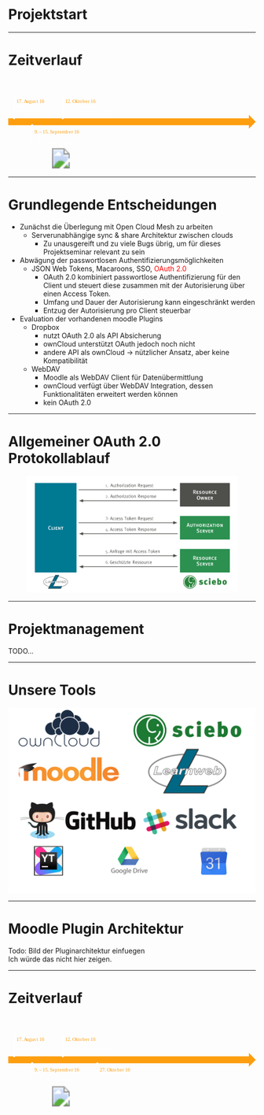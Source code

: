<!-- .element: data-background-image="images/pixabay/photo-1840437.jpg" data-state="dim-background" -->
# Projektstart

---

<!-- .element: data-background-color="#20334d" -->
# Zeitverlauf

<svg version="1.1" xmlns="http://www.w3.org/2000/svg" xmlns:xlink="http://www.w3.org/1999/xlink" x="0px" y="0px" viewBox="0 0 789.1 288.5" xml:space="preserve">
	<style type="text/css">
		.st0{fill:#FD9E0F;}
		.st1{font-family:'SourceSansPro-Regular';}
		.st2{font-size:16px;}
		.st3{fill:#FFFFFF;}
		.st4{font-size:12px;}
	</style>
	<polygon id="zeitstrahl" class="st0 fragment" data-fragment-index="1" points="0,128.8 767.3,128.8 767.3,117.9 789.1,139.7 767.3,161.5 767.3,150.6 0,150.6 "/>
	<g id="3-seminarpraensentationen" class="fragment" data-fragment-index="3">
		<path class="st3" d="M174.7,64.4l0,61.6l1.1,0.5c0.5,0.5,0.9,1.3,0.9,2.1c0,1.7-1.3,3-3,3c-1.7,0-3-1.3-3-3c0-0.8,0.3-1.6,0.9-2.1
			l1.1-0.5l0-61.6H174.7z"/>
		<text transform="matrix(1 0 0 1 181.2204 79.9222)"><tspan x="0" y="0" class="st0 st1 st2">12</tspan><tspan x="16" y="0" class="st0 st1 st2">.</tspan><tspan x="20" y="0" class="st0 st1 st2"> </tspan><tspan x="23.2" y="0" class="st0 st1 st2">O</tspan><tspan x="33.7" y="0" class="st0 st1 st2">k</tspan><tspan x="41.6" y="0" class="st0 st1 st2">to</tspan><tspan x="55.6" y="0" class="st0 st1 st2">b</tspan><tspan x="64.5" y="0" class="st0 st1 st2">e</tspan><tspan x="72.4" y="0" class="st0 st1 st2">r</tspan><tspan x="77.9" y="0" class="st0 st1 st2"> </tspan><tspan x="81.1" y="0" class="st0 st1 st2">1</tspan><tspan x="89.1" y="0" class="st0 st1 st2">6</tspan></text>
		<text transform="matrix(1 0 0 1 181.2204 94.9222)"><tspan x="0" y="0" class="st3 st1 st4">S</tspan><tspan x="6.4" y="0" class="st3 st1 st4">emi</tspan><tspan x="25.4" y="0" class="st3 st1 st4">n</tspan><tspan x="32" y="0" class="st3 st1 st4">a</tspan><tspan x="38.1" y="0" class="st3 st1 st4">r</tspan><tspan x="42.3" y="0" class="st3 st1 st4">p</tspan><tspan x="48.9" y="0" class="st3 st1 st4">r</tspan><tspan x="53" y="0" class="st3 st1 st4">ä</tspan><tspan x="59.1" y="0" class="st3 st1 st4">s</tspan><tspan x="64.2" y="0" class="st3 st1 st4">e</tspan><tspan x="70.2" y="0" class="st3 st1 st4">n</tspan><tspan x="76.8" y="0" class="st3 st1 st4">t</tspan><tspan x="80.8" y="0" class="st3 st1 st4">a</tspan><tspan x="86.9" y="0" class="st3 st1 st4">t</tspan><tspan x="90.9" y="0" class="st3 st1 st4">i</tspan><tspan x="93.9" y="0" class="st3 st1 st4">o</tspan><tspan x="100.4" y="0" class="st3 st1 st4">n</tspan><tspan x="107.1" y="0" class="st3 st1 st4">e</tspan><tspan x="113" y="0" class="st3 st1 st4">n</tspan><tspan x="119.7" y="0" class="st3 st1 st4"> </tspan></text>
		<text transform="matrix(1 0 0 1 303.2204 94.9222)" class="st3 st1 st4">–</text>
		<text transform="matrix(1 0 0 1 181.2204 109.9222)"><tspan x="0" y="0" class="st3 st1 st4">G</tspan><tspan x="7.4" y="0" class="st3 st1 st4">r</tspan><tspan x="11.5" y="0" class="st3 st1 st4">u</tspan><tspan x="18" y="0" class="st3 st1 st4">n</tspan><tspan x="24.6" y="0" class="st3 st1 st4">d</tspan><tspan x="31.2" y="0" class="st3 st1 st4">l</tspan><tspan x="34.2" y="0" class="st3 st1 st4">e</tspan><tspan x="40.2" y="0" class="st3 st1 st4">g</tspan><tspan x="46.2" y="0" class="st3 st1 st4">e</tspan><tspan x="52.2" y="0" class="st3 st1 st4">n</tspan><tspan x="58.8" y="0" class="st3 st1 st4">d</tspan><tspan x="65.4" y="0" class="st3 st1 st4">e</tspan><tspan x="71.4" y="0" class="st3 st1 st4"> </tspan><tspan x="73.8" y="0" class="st3 st1 st4">E</tspan><tspan x="80.1" y="0" class="st3 st1 st4">n</tspan><tspan x="86.7" y="0" class="st3 st1 st4">t</tspan><tspan x="90.7" y="0" class="st3 st1 st4">s</tspan><tspan x="95.7" y="0" class="st3 st1 st4">c</tspan><tspan x="101.2" y="0" class="st3 st1 st4">h</tspan><tspan x="107.7" y="0" class="st3 st1 st4">ei</tspan><tspan x="116.7" y="0" class="st3 st1 st4">d</tspan><tspan x="123.3" y="0" class="st3 st1 st4">u</tspan><tspan x="129.8" y="0" class="st3 st1 st4">n</tspan><tspan x="136.4" y="0" class="st3 st1 st4">g</tspan><tspan x="142.4" y="0" class="st3 st1 st4">e</tspan><tspan x="148.4" y="0" class="st3 st1 st4">n</tspan></text>
	</g>
	<g id="2-occ" class="fragment" data-fragment-index="2">
		<text transform="matrix(1 0 0 1 83.5069 177.7174)"><tspan x="0" y="0" class="st0 st1 st2">9</tspan><tspan x="8" y="0" class="st0 st1 st2">. </tspan></text>
		<text transform="matrix(1 0 0 1 98.7569 177.7174)" class="st0 st1 st2">–</text>
		<text transform="matrix(1 0 0 1 109.6319 177.7174)"><tspan x="0" y="0" class="st0 st1 st2">15</tspan><tspan x="16" y="0" class="st0 st1 st2">.</tspan><tspan x="20" y="0" class="st0 st1 st2"> </tspan><tspan x="23.2" y="0" class="st0 st1 st2">S</tspan><tspan x="31.7" y="0" class="st0 st1 st2">e</tspan><tspan x="39.6" y="0" class="st0 st1 st2">p</tspan><tspan x="48.5" y="0" class="st0 st1 st2">t</tspan><tspan x="53.8" y="0" class="st0 st1 st2">e</tspan><tspan x="61.7" y="0" class="st0 st1 st2">mb</tspan><tspan x="83.9" y="0" class="st0 st1 st2">e</tspan><tspan x="91.8" y="0" class="st0 st1 st2">r</tspan><tspan x="97.3" y="0" class="st0 st1 st2"> </tspan><tspan x="100.5" y="0" class="st0 st1 st2">1</tspan><tspan x="108.5" y="0" class="st0 st1 st2">6</tspan></text>
		<text transform="matrix(1 0 0 1 83.5069 192.7174)"><tspan x="0" y="0" class="st3 st1 st4">o</tspan><tspan x="6.5" y="0" class="st3 st1 st4">C</tspan><tspan x="13.3" y="0" class="st3 st1 st4">C</tspan></text>
		<text transform="matrix(1 0 0 1 105.8819 192.7174)"><tspan x="0" y="0" class="st3 st1 st4">16</tspan><tspan x="12" y="0" class="st3 st1 st4"> </tspan></text>
		<text transform="matrix(1 0 0 1 120.2569 192.7174)" class="st3 st1 st4">–</text>
		<text transform="matrix(1 0 0 1 83.5069 207.7174)"><tspan x="0" y="0" class="st3 st1 st4">s</tspan><tspan x="5" y="0" class="st3 st1 st4">c</tspan><tspan x="10.5" y="0" class="st3 st1 st4">ie</tspan><tspan x="19.5" y="0" class="st3 st1 st4">b</tspan><tspan x="26.1" y="0" class="st3 st1 st4">o</tspan><tspan x="32.6" y="0" class="st3 st1 st4">@</tspan><tspan x="42.7" y="0" class="st3 st1 st4">L</tspan><tspan x="48.5" y="0" class="st3 st1 st4">e</tspan><tspan x="54.5" y="0" class="st3 st1 st4">a</tspan><tspan x="60.6" y="0" class="st3 st1 st4">r</tspan><tspan x="64.7" y="0" class="st3 st1 st4">n</tspan><tspan x="71.3" y="0" class="st3 st1 st4">w</tspan><tspan x="80" y="0" class="st3 st1 st4">e</tspan><tspan x="85.9" y="0" class="st3 st1 st4">b</tspan></text>
		<text transform="matrix(1 0 0 1 178.5068 207.7174)"><tspan x="0" y="0" class="st3 st1 st4">s</tspan><tspan x="5" y="0" class="st3 st1 st4">t</tspan><tspan x="9" y="0" class="st3 st1 st4">e</tspan><tspan x="15" y="0" class="st3 st1 st4">ll</tspan><tspan x="21" y="0" class="st3 st1 st4">t </tspan><tspan x="27.4" y="0" class="st3 st1 st4">s</tspan><tspan x="32.4" y="0" class="st3 st1 st4">i</tspan><tspan x="35.4" y="0" class="st3 st1 st4">c</tspan><tspan x="40.9" y="0" class="st3 st1 st4">h</tspan><tspan x="47.4" y="0" class="st3 st1 st4"> </tspan><tspan x="49.8" y="0" class="st3 st1 st4">v</tspan><tspan x="55.4" y="0" class="st3 st1 st4">or</tspan></text>
		<path class="st3" d="M76.2,147.2c1.7,0,3,1.3,3,3c0,0.8-0.3,1.6-0.9,2.1l-1.1,0.5v61.5h-2v-61.5l-1.1-0.5c-0.5-0.5-0.9-1.3-0.9-2.1
			C73.2,148.6,74.5,147.2,76.2,147.2z"/>
			<image style="overflow:visible;" width="3312" height="1266" id="occ" xlink:href="images/occ.jpg"  transform="matrix(5.125272e-02 0 0 5.125269e-02 82.9032 223.5834)">
		</image>
	</g>
	<g id="1-kick-off" class="fragment" data-fragment-index="1">
		<path class="st3" d="M19.6,64.4l0,61.6l1.1,0.5c0.5,0.5,0.9,1.3,0.9,2.1c0,1.7-1.3,3-3,3c-1.7,0-3-1.3-3-3c0-0.8,0.3-1.6,0.9-2.1
			l1.1-0.5l0-61.6H19.6z"/>
		<text transform="matrix(1 0 0 1 26.1491 79.9222)"><tspan x="0" y="0" class="st0 st1 st2">17</tspan><tspan x="16" y="0" class="st0 st1 st2">.</tspan><tspan x="20" y="0" class="st0 st1 st2"> A</tspan><tspan x="31.8" y="0" class="st0 st1 st2">ugus</tspan><tspan x="64.2" y="0" class="st0 st1 st2">t</tspan><tspan x="69.6" y="0" class="st0 st1 st2"> </tspan><tspan x="72.8" y="0" class="st0 st1 st2">1</tspan><tspan x="80.8" y="0" class="st0 st1 st2">6</tspan></text>
		<text transform="matrix(1 0 0 1 26.1491 94.9222)"><tspan x="0" y="0" class="st3 st1 st4">K</tspan><tspan x="6.9" y="0" class="st3 st1 st4">i</tspan><tspan x="9.9" y="0" class="st3 st1 st4">c</tspan><tspan x="15.3" y="0" class="st3 st1 st4">k</tspan></text>
		<text transform="matrix(1 0 0 1 47.5241 94.9222)" class="st3 st1 st4">-</text>
		<text transform="matrix(1 0 0 1 51.2741 94.9222)" class="st3 st1 st4">off </text>
		<text transform="matrix(1 0 0 1 67.1491 94.9222)" class="st3 st1 st4">–</text>
		<text transform="matrix(1 0 0 1 26.1491 109.9222)"><tspan x="0" y="0" class="st3 st1 st4">W</tspan><tspan x="9.4" y="0" class="st3 st1 st4">a</tspan><tspan x="15.5" y="0" class="st3 st1 st4">s</tspan><tspan x="20.5" y="0" class="st3 st1 st4"> </tspan><tspan x="22.9" y="0" class="st3 st1 st4">i</tspan><tspan x="25.9" y="0" class="st3 st1 st4">s</tspan><tspan x="30.9" y="0" class="st3 st1 st4">t</tspan><tspan x="34.9" y="0" class="st3 st1 st4"> </tspan><tspan x="37.3" y="0" class="st3 st1 st4">d</tspan><tspan x="43.9" y="0" class="st3 st1 st4">a</tspan><tspan x="50.1" y="0" class="st3 st1 st4">s</tspan><tspan x="55.1" y="0" class="st3 st1 st4"> </tspan><tspan x="57.5" y="0" class="st3 st1 st4">Z</tspan><tspan x="63.8" y="0" class="st3 st1 st4">ie</tspan><tspan x="72.8" y="0" class="st3 st1 st4">l</tspan><tspan x="75.9" y="0" class="st3 st1 st4">?</tspan></text>
	</g>
</svg>

---

# Grundlegende Entscheidungen

* Zunächst die Überlegung mit Open Cloud Mesh zu arbeiten
	* Serverunabhängige sync & share Architektur zwischen clouds
		* Zu unausgereift und zu viele Bugs übrig, um für dieses Projektseminar relevant zu sein
* Abwägung der passwortlosen Authentifizierungsmöglichkeiten
	* JSON Web Tokens, Macaroons, SSO, <font color=red>OAuth 2.0</font>
		* OAuth 2.0 kombiniert passwortlose Authentifizierung für den Client und
		steuert diese zusammen mit der Autorisierung über einen Access Token.
		* Umfang und Dauer der Autorisierung kann eingeschränkt werden
		* Entzug der Autorisierung pro Client steuerbar
* Evaluation der vorhandenen moodle Plugins
	* Dropbox
		* nutzt OAuth 2.0 als API Absicherung
		* ownCloud unterstützt OAuth jedoch noch nicht
		* andere API als ownCloud -> nützlicher Ansatz, aber keine Kompatibilität
	* WebDAV
		* Moodle als WebDAV Client für Datenübermittlung
		* ownCloud verfügt über WebDAV Integration, dessen Funktionalitäten erweitert werden können
		* kein OAuth 2.0

---

# Allgemeiner OAuth 2.0 Protokollablauf

<div align="center">
	<img alt="OAuth Allgemein" src="images/oauth-allgemein.svg" width=85%>
</div>

---

# Projektmanagement

<p class="todo">TODO...</p>

---

# Unsere Tools

<div>
	<img alt="FilePicker" align="center" max-width="80%" src="images/tools.png">
</div>

---

# Moodle Plugin Architektur

<p class="todo">Todo: Bild der Pluginarchitektur einfuegen <br> Ich würde das nicht hier zeigen.</p>

---

<!-- .element: data-background-color="#20334d" -->
# Zeitverlauf

<svg version="1.1" xmlns="http://www.w3.org/2000/svg" xmlns:xlink="http://www.w3.org/1999/xlink" x="0px" y="0px" viewBox="0 0 789.1 288.5" xml:space="preserve">
	<style type="text/css">
		.st0{fill:#FD9E0F;}
		.st1{font-family:'SourceSansPro-Regular';}
		.st2{font-size:16px;}
		.st3{fill:#FFFFFF;}
		.st4{font-size:12px;}
	</style>
	<polygon id="zeitstrahl" class="st0" points="0,128.8 767.3,128.8 767.3,117.9 789.1,139.7 767.3,161.5 767.3,150.6 0,150.6 "/>
	<g id="4-beginn" class="fragment" data-fragment-index="1">
		<text transform="matrix(1 0 0 1 291.435 177.7174)"><tspan x="0" y="0" class="st0 st1 st2">27</tspan><tspan x="16" y="0" class="st0 st1 st2">.</tspan><tspan x="20" y="0" class="st0 st1 st2"> </tspan><tspan x="23.2" y="0" class="st0 st1 st2">O</tspan><tspan x="33.7" y="0" class="st0 st1 st2">k</tspan><tspan x="41.6" y="0" class="st0 st1 st2">to</tspan><tspan x="55.6" y="0" class="st0 st1 st2">b</tspan><tspan x="64.5" y="0" class="st0 st1 st2">e</tspan><tspan x="72.4" y="0" class="st0 st1 st2">r</tspan><tspan x="77.9" y="0" class="st0 st1 st2"> </tspan><tspan x="81.1" y="0" class="st0 st1 st2">1</tspan><tspan x="89.1" y="0" class="st0 st1 st2">6</tspan></text>
		<text transform="matrix(1 0 0 1 291.435 192.7174)"><tspan x="0" y="0" class="st3 st1 st4">B</tspan><tspan x="7" y="0" class="st3 st1 st4">e</tspan><tspan x="13" y="0" class="st3 st1 st4">g</tspan><tspan x="19" y="0" class="st3 st1 st4">i</tspan><tspan x="22" y="0" class="st3 st1 st4">nn</tspan><tspan x="35.3" y="0" class="st3 st1 st4"> </tspan><tspan x="37.6" y="0" class="st3 st1 st4">d</tspan><tspan x="44.3" y="0" class="st3 st1 st4">e</tspan><tspan x="50.3" y="0" class="st3 st1 st4">r </tspan><tspan x="56.8" y="0" class="st3 st1 st4">A</tspan><tspan x="63.3" y="0" class="st3 st1 st4">r</tspan><tspan x="67.4" y="0" class="st3 st1 st4">b</tspan><tspan x="74.1" y="0" class="st3 st1 st4">ei</tspan><tspan x="83.1" y="0" class="st3 st1 st4">t</tspan><tspan x="87.1" y="0" class="st3 st1 st4">sph</tspan><tspan x="105.2" y="0" class="st3 st1 st4">a</tspan><tspan x="111.3" y="0" class="st3 st1 st4">s</tspan><tspan x="116.3" y="0" class="st3 st1 st4">e</tspan></text>
		<path class="st3" d="M284.3,147.5c1.7,0,3,1.3,3,3c0,0.8-0.3,1.6-0.9,2.1l-1.1,0.5v61.5h-2v-61.5l-1.1-0.5
			c-0.5-0.5-0.9-1.3-0.9-2.1C281.3,148.9,282.7,147.5,284.3,147.5z"/>
	</g>
	<g id="3-seminarpraensentationen">
		<path class="st3" d="M174.7,64.4l0,61.6l1.1,0.5c0.5,0.5,0.9,1.3,0.9,2.1c0,1.7-1.3,3-3,3c-1.7,0-3-1.3-3-3c0-0.8,0.3-1.6,0.9-2.1
			l1.1-0.5l0-61.6H174.7z"/>
		<text transform="matrix(1 0 0 1 181.2204 79.9222)"><tspan x="0" y="0" class="st0 st1 st2">12</tspan><tspan x="16" y="0" class="st0 st1 st2">.</tspan><tspan x="20" y="0" class="st0 st1 st2"> </tspan><tspan x="23.2" y="0" class="st0 st1 st2">O</tspan><tspan x="33.7" y="0" class="st0 st1 st2">k</tspan><tspan x="41.6" y="0" class="st0 st1 st2">to</tspan><tspan x="55.6" y="0" class="st0 st1 st2">b</tspan><tspan x="64.5" y="0" class="st0 st1 st2">e</tspan><tspan x="72.4" y="0" class="st0 st1 st2">r</tspan><tspan x="77.9" y="0" class="st0 st1 st2"> </tspan><tspan x="81.1" y="0" class="st0 st1 st2">1</tspan><tspan x="89.1" y="0" class="st0 st1 st2">6</tspan></text>
		<text transform="matrix(1 0 0 1 181.2204 94.9222)"><tspan x="0" y="0" class="st3 st1 st4">S</tspan><tspan x="6.4" y="0" class="st3 st1 st4">emi</tspan><tspan x="25.4" y="0" class="st3 st1 st4">n</tspan><tspan x="32" y="0" class="st3 st1 st4">a</tspan><tspan x="38.1" y="0" class="st3 st1 st4">r</tspan><tspan x="42.3" y="0" class="st3 st1 st4">p</tspan><tspan x="48.9" y="0" class="st3 st1 st4">r</tspan><tspan x="53" y="0" class="st3 st1 st4">ä</tspan><tspan x="59.1" y="0" class="st3 st1 st4">s</tspan><tspan x="64.2" y="0" class="st3 st1 st4">e</tspan><tspan x="70.2" y="0" class="st3 st1 st4">n</tspan><tspan x="76.8" y="0" class="st3 st1 st4">t</tspan><tspan x="80.8" y="0" class="st3 st1 st4">a</tspan><tspan x="86.9" y="0" class="st3 st1 st4">t</tspan><tspan x="90.9" y="0" class="st3 st1 st4">i</tspan><tspan x="93.9" y="0" class="st3 st1 st4">o</tspan><tspan x="100.4" y="0" class="st3 st1 st4">n</tspan><tspan x="107.1" y="0" class="st3 st1 st4">e</tspan><tspan x="113" y="0" class="st3 st1 st4">n</tspan><tspan x="119.7" y="0" class="st3 st1 st4"> </tspan></text>
		<text transform="matrix(1 0 0 1 303.2204 94.9222)" class="st3 st1 st4">–</text>
		<text transform="matrix(1 0 0 1 181.2204 109.9222)"><tspan x="0" y="0" class="st3 st1 st4">G</tspan><tspan x="7.4" y="0" class="st3 st1 st4">r</tspan><tspan x="11.5" y="0" class="st3 st1 st4">u</tspan><tspan x="18" y="0" class="st3 st1 st4">n</tspan><tspan x="24.6" y="0" class="st3 st1 st4">d</tspan><tspan x="31.2" y="0" class="st3 st1 st4">l</tspan><tspan x="34.2" y="0" class="st3 st1 st4">e</tspan><tspan x="40.2" y="0" class="st3 st1 st4">g</tspan><tspan x="46.2" y="0" class="st3 st1 st4">e</tspan><tspan x="52.2" y="0" class="st3 st1 st4">n</tspan><tspan x="58.8" y="0" class="st3 st1 st4">d</tspan><tspan x="65.4" y="0" class="st3 st1 st4">e</tspan><tspan x="71.4" y="0" class="st3 st1 st4"> </tspan><tspan x="73.8" y="0" class="st3 st1 st4">E</tspan><tspan x="80.1" y="0" class="st3 st1 st4">n</tspan><tspan x="86.7" y="0" class="st3 st1 st4">t</tspan><tspan x="90.7" y="0" class="st3 st1 st4">s</tspan><tspan x="95.7" y="0" class="st3 st1 st4">c</tspan><tspan x="101.2" y="0" class="st3 st1 st4">h</tspan><tspan x="107.7" y="0" class="st3 st1 st4">ei</tspan><tspan x="116.7" y="0" class="st3 st1 st4">d</tspan><tspan x="123.3" y="0" class="st3 st1 st4">u</tspan><tspan x="129.8" y="0" class="st3 st1 st4">n</tspan><tspan x="136.4" y="0" class="st3 st1 st4">g</tspan><tspan x="142.4" y="0" class="st3 st1 st4">e</tspan><tspan x="148.4" y="0" class="st3 st1 st4">n</tspan></text>
	</g>
	<g id="2-occ">
		<text transform="matrix(1 0 0 1 83.5069 177.7174)"><tspan x="0" y="0" class="st0 st1 st2">9</tspan><tspan x="8" y="0" class="st0 st1 st2">. </tspan></text>
		<text transform="matrix(1 0 0 1 98.7569 177.7174)" class="st0 st1 st2">–</text>
		<text transform="matrix(1 0 0 1 109.6319 177.7174)"><tspan x="0" y="0" class="st0 st1 st2">15</tspan><tspan x="16" y="0" class="st0 st1 st2">.</tspan><tspan x="20" y="0" class="st0 st1 st2"> </tspan><tspan x="23.2" y="0" class="st0 st1 st2">S</tspan><tspan x="31.7" y="0" class="st0 st1 st2">e</tspan><tspan x="39.6" y="0" class="st0 st1 st2">p</tspan><tspan x="48.5" y="0" class="st0 st1 st2">t</tspan><tspan x="53.8" y="0" class="st0 st1 st2">e</tspan><tspan x="61.7" y="0" class="st0 st1 st2">mb</tspan><tspan x="83.9" y="0" class="st0 st1 st2">e</tspan><tspan x="91.8" y="0" class="st0 st1 st2">r</tspan><tspan x="97.3" y="0" class="st0 st1 st2"> </tspan><tspan x="100.5" y="0" class="st0 st1 st2">1</tspan><tspan x="108.5" y="0" class="st0 st1 st2">6</tspan></text>
		<text transform="matrix(1 0 0 1 83.5069 192.7174)"><tspan x="0" y="0" class="st3 st1 st4">o</tspan><tspan x="6.5" y="0" class="st3 st1 st4">C</tspan><tspan x="13.3" y="0" class="st3 st1 st4">C</tspan></text>
		<text transform="matrix(1 0 0 1 105.8819 192.7174)"><tspan x="0" y="0" class="st3 st1 st4">16</tspan><tspan x="12" y="0" class="st3 st1 st4"> </tspan></text>
		<text transform="matrix(1 0 0 1 120.2569 192.7174)" class="st3 st1 st4">–</text>
		<text transform="matrix(1 0 0 1 83.5069 207.7174)"><tspan x="0" y="0" class="st3 st1 st4">s</tspan><tspan x="5" y="0" class="st3 st1 st4">c</tspan><tspan x="10.5" y="0" class="st3 st1 st4">ie</tspan><tspan x="19.5" y="0" class="st3 st1 st4">b</tspan><tspan x="26.1" y="0" class="st3 st1 st4">o</tspan><tspan x="32.6" y="0" class="st3 st1 st4">@</tspan><tspan x="42.7" y="0" class="st3 st1 st4">L</tspan><tspan x="48.5" y="0" class="st3 st1 st4">e</tspan><tspan x="54.5" y="0" class="st3 st1 st4">a</tspan><tspan x="60.6" y="0" class="st3 st1 st4">r</tspan><tspan x="64.7" y="0" class="st3 st1 st4">n</tspan><tspan x="71.3" y="0" class="st3 st1 st4">w</tspan><tspan x="80" y="0" class="st3 st1 st4">e</tspan><tspan x="85.9" y="0" class="st3 st1 st4">b</tspan></text>
		<text transform="matrix(1 0 0 1 178.5068 207.7174)"><tspan x="0" y="0" class="st3 st1 st4">s</tspan><tspan x="5" y="0" class="st3 st1 st4">t</tspan><tspan x="9" y="0" class="st3 st1 st4">e</tspan><tspan x="15" y="0" class="st3 st1 st4">ll</tspan><tspan x="21" y="0" class="st3 st1 st4">t </tspan><tspan x="27.4" y="0" class="st3 st1 st4">s</tspan><tspan x="32.4" y="0" class="st3 st1 st4">i</tspan><tspan x="35.4" y="0" class="st3 st1 st4">c</tspan><tspan x="40.9" y="0" class="st3 st1 st4">h</tspan><tspan x="47.4" y="0" class="st3 st1 st4"> </tspan><tspan x="49.8" y="0" class="st3 st1 st4">v</tspan><tspan x="55.4" y="0" class="st3 st1 st4">or</tspan></text>
		<path class="st3" d="M76.2,147.2c1.7,0,3,1.3,3,3c0,0.8-0.3,1.6-0.9,2.1l-1.1,0.5v61.5h-2v-61.5l-1.1-0.5c-0.5-0.5-0.9-1.3-0.9-2.1
			C73.2,148.6,74.5,147.2,76.2,147.2z"/>
			<image style="overflow:visible;" width="3312" height="1266" id="occ" xlink:href="images/occ.jpg"  transform="matrix(5.125272e-02 0 0 5.125269e-02 82.9032 223.5834)">
		</image>
	</g>
	<g id="1-kick-off">
		<path class="st3" d="M19.6,64.4l0,61.6l1.1,0.5c0.5,0.5,0.9,1.3,0.9,2.1c0,1.7-1.3,3-3,3c-1.7,0-3-1.3-3-3c0-0.8,0.3-1.6,0.9-2.1
			l1.1-0.5l0-61.6H19.6z"/>
		<text transform="matrix(1 0 0 1 26.1491 79.9222)"><tspan x="0" y="0" class="st0 st1 st2">17</tspan><tspan x="16" y="0" class="st0 st1 st2">.</tspan><tspan x="20" y="0" class="st0 st1 st2"> A</tspan><tspan x="31.8" y="0" class="st0 st1 st2">ugus</tspan><tspan x="64.2" y="0" class="st0 st1 st2">t</tspan><tspan x="69.6" y="0" class="st0 st1 st2"> </tspan><tspan x="72.8" y="0" class="st0 st1 st2">1</tspan><tspan x="80.8" y="0" class="st0 st1 st2">6</tspan></text>
		<text transform="matrix(1 0 0 1 26.1491 94.9222)"><tspan x="0" y="0" class="st3 st1 st4">K</tspan><tspan x="6.9" y="0" class="st3 st1 st4">i</tspan><tspan x="9.9" y="0" class="st3 st1 st4">c</tspan><tspan x="15.3" y="0" class="st3 st1 st4">k</tspan></text>
		<text transform="matrix(1 0 0 1 47.5241 94.9222)" class="st3 st1 st4">-</text>
		<text transform="matrix(1 0 0 1 51.2741 94.9222)" class="st3 st1 st4">off </text>
		<text transform="matrix(1 0 0 1 67.1491 94.9222)" class="st3 st1 st4">–</text>
		<text transform="matrix(1 0 0 1 26.1491 109.9222)"><tspan x="0" y="0" class="st3 st1 st4">W</tspan><tspan x="9.4" y="0" class="st3 st1 st4">a</tspan><tspan x="15.5" y="0" class="st3 st1 st4">s</tspan><tspan x="20.5" y="0" class="st3 st1 st4"> </tspan><tspan x="22.9" y="0" class="st3 st1 st4">i</tspan><tspan x="25.9" y="0" class="st3 st1 st4">s</tspan><tspan x="30.9" y="0" class="st3 st1 st4">t</tspan><tspan x="34.9" y="0" class="st3 st1 st4"> </tspan><tspan x="37.3" y="0" class="st3 st1 st4">d</tspan><tspan x="43.9" y="0" class="st3 st1 st4">a</tspan><tspan x="50.1" y="0" class="st3 st1 st4">s</tspan><tspan x="55.1" y="0" class="st3 st1 st4"> </tspan><tspan x="57.5" y="0" class="st3 st1 st4">Z</tspan><tspan x="63.8" y="0" class="st3 st1 st4">ie</tspan><tspan x="72.8" y="0" class="st3 st1 st4">l</tspan><tspan x="75.9" y="0" class="st3 st1 st4">?</tspan></text>
	</g>
</svg>
